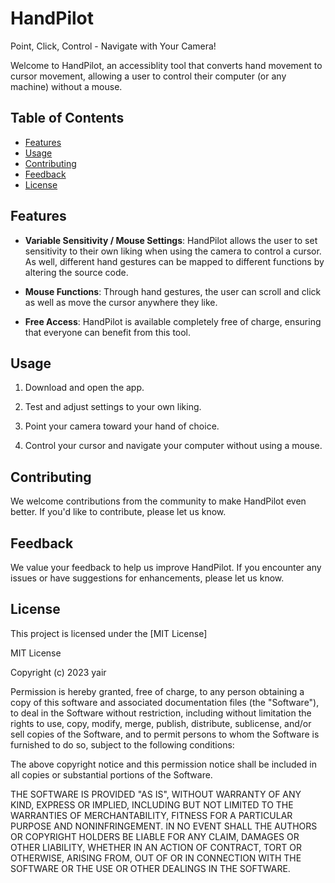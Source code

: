 # HandPilot
Point, Click, Control - Navigate with Your Camera!

Welcome to HandPilot, an accessiblity tool that converts hand movement to cursor movement, allowing a user to control their computer (or any machine) without a mouse. 

## Table of Contents
- [Features](#features)
- [Usage](#usage)
- [Contributing](#contributing)
- [Feedback](#feedback)
- [License](#license)

## Features

- **Variable Sensitivity / Mouse Settings**: HandPilot allows the user to set sensitivity to their own liking when using the camera to control a cursor. As well,  different hand gestures can be mapped to different functions by altering the source code.

- **Mouse Functions**: Through hand gestures, the user can scroll and click as well as move the cursor anywhere they like.

- **Free Access**: HandPilot is available completely free of charge, ensuring that everyone can benefit from this tool.

## Usage

1. Download and open the app.

2. Test and adjust settings to your own liking.

3. Point your camera toward your hand of choice.

4. Control your cursor and navigate your computer without using a mouse.

## Contributing

We welcome contributions from the community to make HandPilot even better. If you'd like to contribute, please let us know.

## Feedback

We value your feedback to help us improve HandPilot. If you encounter any issues or have suggestions for enhancements, please let us know.

## License

This project is licensed under the [MIT License]

MIT License

Copyright (c) 2023 yair

Permission is hereby granted, free of charge, to any person obtaining a copy
of this software and associated documentation files (the "Software"), to deal
in the Software without restriction, including without limitation the rights
to use, copy, modify, merge, publish, distribute, sublicense, and/or sell
copies of the Software, and to permit persons to whom the Software is
furnished to do so, subject to the following conditions:

The above copyright notice and this permission notice shall be included in all
copies or substantial portions of the Software.

THE SOFTWARE IS PROVIDED "AS IS", WITHOUT WARRANTY OF ANY KIND, EXPRESS OR
IMPLIED, INCLUDING BUT NOT LIMITED TO THE WARRANTIES OF MERCHANTABILITY,
FITNESS FOR A PARTICULAR PURPOSE AND NONINFRINGEMENT. IN NO EVENT SHALL THE
AUTHORS OR COPYRIGHT HOLDERS BE LIABLE FOR ANY CLAIM, DAMAGES OR OTHER
LIABILITY, WHETHER IN AN ACTION OF CONTRACT, TORT OR OTHERWISE, ARISING FROM,
OUT OF OR IN CONNECTION WITH THE SOFTWARE OR THE USE OR OTHER DEALINGS IN THE
SOFTWARE.
